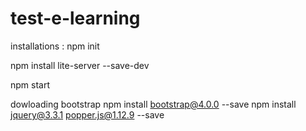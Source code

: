 # test-e-learning

installations :
npm init

npm install lite-server --save-dev

npm start

dowloading bootstrap
    npm install bootstrap@4.0.0 --save
    npm install jquery@3.3.1 popper.js@1.12.9 --save
